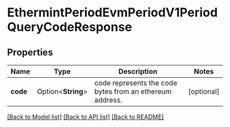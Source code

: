 # EthermintPeriodEvmPeriodV1PeriodQueryCodeResponse

## Properties

Name | Type | Description | Notes
------------ | ------------- | ------------- | -------------
**code** | Option<**String**> | code represents the code bytes from an ethereum address. | [optional]

[[Back to Model list]](../README.md#documentation-for-models) [[Back to API list]](../README.md#documentation-for-api-endpoints) [[Back to README]](../README.md)


